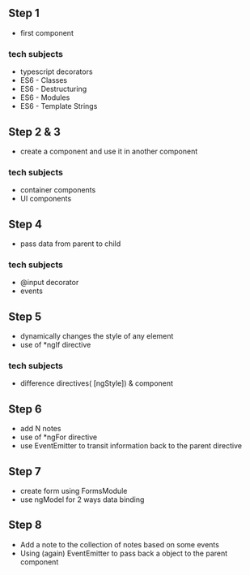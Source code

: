 
## Step 1
- first component


### tech subjects
- typescript decorators
- ES6 - Classes
- ES6 - Destructuring
- ES6 - Modules
- ES6 - Template Strings


## Step 2 & 3
- create a component and use it in another component


### tech subjects
- container components
- UI components


## Step 4
- pass data from parent to child

### tech subjects
- @input decorator
- events


## Step 5
- dynamically changes the style of any element
- use of *ngIf directive

### tech subjects
- difference directives( [ngStyle]) & component

## Step 6
- add N notes
- use of *ngFor directive
- use EventEmitter to transit information back to the parent directive

## Step 7
- create form using FormsModule
- use ngModel for 2 ways data binding


## Step 8
- Add a note to the collection of notes based on some events
- Using (again) EventEmitter to pass back a object to the parent component